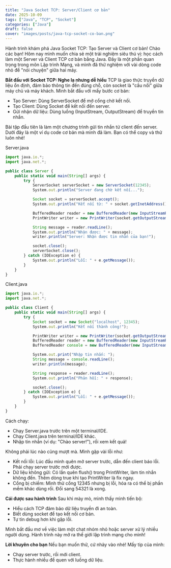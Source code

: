 ```yaml
---
title: "Java Socket TCP: Server/Client cơ bản"
date: 2025-10-09
tags: ["Java", "TCP", "Socket"]
categories: ["Java"]
draft: false
cover: "images/posts/java-tcp-socket-co-ban.png"
---
```


Hành trình khám phá Java Socket TCP: Tạo Server và Client cơ bản!
Chào các bạn! Hôm nay mình muốn chia sẻ một trải nghiệm siêu thú vị: học cách làm một Server và Client TCP cơ bản bằng Java. Đây là một phần quan trọng trong môn Lập trình Mạng, và mình đã thử nghiệm với vài dòng code nhỏ để "nói chuyện" giữa hai máy.

**Bắt đầu với Socket TCP: Nghe lạ nhưng dễ hiểu**
TCP là giao thức truyền dữ liệu ổn định, đảm bảo thông tin đến đúng chỗ, còn socket là "cầu nối" giữa máy chủ và máy khách.
Mình bắt đầu với mấy bước cơ bản:
- Tạo Server: Dùng ServerSocket để mở cổng chờ kết nối.
- Tạo Client: Dùng Socket để kết nối đến server.
- Gửi nhận dữ liệu: Dùng luồng (InputStream, OutputStream) để truyền tin nhắn.

Bài tập đầu tiên là làm một chương trình gửi tin nhắn từ client đến server.
Dưới đây là một ví dụ code cơ bản mà mình đã làm. Bạn có thể copy và thử luôn nhé!

Server.java
```js
import java.io.*;
import java.net.*;

public class Server {
    public static void main(String[] args) {
        try {
            ServerSocket serverSocket = new ServerSocket(12345);
            System.out.println("Server đang chờ kết nối...");

            Socket socket = serverSocket.accept();
            System.out.println("Kết nối từ: " + socket.getInetAddress());

            BufferedReader reader = new BufferedReader(new InputStreamReader(socket.getInputStream()));
            PrintWriter writer = new PrintWriter(socket.getOutputStream(), true);

            String message = reader.readLine();
            System.out.println("Nhận được: " + message);
            writer.println("Server: Nhận được tin nhắn của bạn!");

            socket.close();
            serverSocket.close();
        } catch (IOException e) {
            System.out.println("Lỗi: " + e.getMessage());
        }
    }
}
```


Client.java
```js
import java.io.*;
import java.net.*;

public class Client {
    public static void main(String[] args) {
        try {
            Socket socket = new Socket("localhost", 12345);
            System.out.println("Kết nối thành công!");

            PrintWriter writer = new PrintWriter(socket.getOutputStream(), true);
            BufferedReader reader = new BufferedReader(new InputStreamReader(socket.getInputStream()));
            BufferedReader console = new BufferedReader(new InputStreamReader(System.in));

            System.out.print("Nhập tin nhắn: ");
            String message = console.readLine();
            writer.println(message);

            String response = reader.readLine();
            System.out.println("Phản hồi: " + response);

            socket.close();
        } catch (IOException e) {
            System.out.println("Lỗi: " + e.getMessage());
        }
    }
}
```

Cách chạy:
- Chạy Server.java trước trên một terminal/IDE.
- Chạy Client.java trên terminal/IDE khác.
- Nhập tin nhắn (ví dụ: "Chào server!"), rồi xem kết quả!


Không phải lúc nào cũng mượt mà. Mình gặp vài lỗi như:

- Kết nối lỗi: Lúc đầu mình quên mở server trước, dẫn đến client báo lỗi. Phải chạy server trước mới được.
- Dữ liệu không gửi: Có lần quên flush() trong PrintWriter, làm tin nhắn không đến. Thêm dòng true khi tạo PrintWriter là fix ngay.
- Cổng bị chiếm: Mình thử cổng 12345 nhưng bị lỗi, hóa ra có thể bị phần mềm khác dùng rồi. Đổi sang 54321 là xong.

**Cái được sau hành trình**
Sau khi mày mò, mình thấy mình tiến bộ:
- Hiểu cách TCP đảm bảo dữ liệu truyền đi an toàn.
- Biết dùng socket để tạo kết nối cơ bản.
- Tự tin debug hơn khi gặp lỗi.

Mình bắt đầu mơ về việc làm một chat nhóm nhỏ hoặc server xử lý nhiều người dùng. Hành trình này mở ra thế giới lập trình mạng cho mình!

**Lời khuyên cho bạn**
Nếu bạn muốn thử, cứ nhảy vào nhé! Mấy tip của mình:
- Chạy server trước, rồi mới client.
- Thực hành nhiều để quen với luồng dữ liệu.